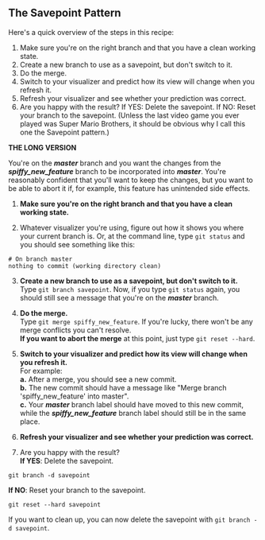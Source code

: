 ## The Savepoint Pattern ##

Here's a quick overview of the steps in this recipe:

1. Make sure you're on the right branch and that you have a clean working state.
2. Create a new branch to use as a savepoint, but don't switch to it.
3. Do the merge.
4. Switch to your visualizer and predict how its view will change when you refresh it.
5. Refresh your visualizer and see whether your prediction was correct.
6. Are you happy with the result?
  If YES: Delete the savepoint.
  If NO: Reset your branch to the savepoint.
(Unless the last video game you ever played was Super Mario Brothers, it should be obvious why I call this one the Savepoint pattern.)

**THE LONG VERSION**

You're on the ***master*** branch and you want the changes from the ***spiffy_new_feature*** branch to be incorporated into ***master***. You're reasonably confident that you'll want to keep the changes, but you want to be able to abort it if, for example, this feature has unintended side effects.

1. **Make sure you're on the right branch and that you have a clean working state.**

2. Whatever visualizer you're using, figure out how it shows you where your current branch is. Or, at the command line, type `git status` and you should see something like this:
```
# On branch master
nothing to commit (working directory clean)
```
3. **Create a new branch to use as a savepoint, but don't switch to it.**  
Type `git branch savepoint`. Now, if you type `git status` again, you should still see a message that you're on the ***master*** branch.

4. **Do the merge.**  
  Type `git merge spiffy_new_feature`. If you're lucky, there won't be any merge conflicts you can't resolve.  
  **If you want to abort the merge** at this point, just type `git reset --hard`.

5. **Switch to your visualizer and predict how its view will change when you refresh it.**  
  For example:  
  **a.** After a merge, you should see a new commit.  
  **b.** The new commit should have a message like "Merge branch 'spiffy_new_feature' into master".  
  **c.** Your ***master*** branch label should have moved to this new commit, while the ***spiffy_new_feature*** branch label should still be in the same place.  

6. **Refresh your visualizer and see whether your prediction was correct.**

7. Are you happy with the result?  
  **If YES**: Delete the savepoint.
```
git branch -d savepoint
```
  **If NO**: Reset your branch to the savepoint.
```
git reset --hard savepoint
```

If you want to clean up, you can now delete the savepoint with `git branch -d savepoint`.
